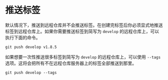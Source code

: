 # 推送标签

默认情况下，推送到远程仓库并不会推送标签。在创建完标签后你必须显式地推送标签到远程仓库上。如果你需要推送标签到简写为 `develop` 的远程仓库上，可以执行下面的命令。

```shell
git push develop v1.8.5
```

如果想要一次性推送很多标签到简写为 `develop` 的远程仓库上，可以使用 `--tags` 选项。这将会把所有不在远程仓库服务器上的标签全部推送到那里。

```shell
git push develop --tags
```

